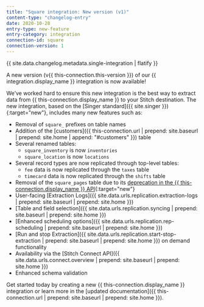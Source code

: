 ```yaml
---
title: "Square integration: New version (v1)"
content-type: "changelog-entry"
date: 2020-10-28
entry-type: new-feature
entry-category: integration
connection-id: square
connection-version: 1
---
```

{{ site.data.changelog.metadata.single-integration | flatify }}

A new version (v{{ this-connection.this-version }}) of our {{ integration.display_name }} integration is now available! 

We’ve worked hard to ensure this new integration is the best way to extract data from {{ this-connection.display_name }} to your Stitch destination. The new integration, based on the [Singer standard]({{ site.singer }}){:target="new"}, includes many new features such as:

- Removal of `square_` prefixes on table names
- Addition of the [customers]({{ this-connection.url | prepend: site.baseurl | prepend: site.home | append: "#customers" }}) table
- Several renamed tables:
	- `square_inventory` is now `inventories`
	- `square_location` is now `locations`
- Several record types are now replicated through top-level tables:
	- `fee` data is now replicated through the `taxes` table
	- `timecard` data is now replicated through the `shifts` table
- Removal of the `square_pages` table due to its [deprecation in the {{ this-connection.display_name }} API](https://developer.squareup.com/reference/square/catalog-api/v1-list-pages){:target="new"}
- User-facing [Extraction Logs]({{ site.data.urls.replication.extraction-logs | prepend: site.baseurl | prepend: site.home }})
- [Table and field selection]({{ site.data.urls.replication.syncing | prepend: site.baseurl | prepend: site.home }})
- [Enhanced scheduling options]({{ site.data.urls.replication.rep-scheduling | prepend: site.baseurl | prepend: site.home }})
- [Run and stop Extraction]({{ site.data.urls.replication.start-stop-extraction | prepend: site.baseurl | prepend: site.home }}) on demand functionality
- Availability via the [Stitch Connect API]({{ site.data.urls.connect.overview | prepend: site.baseurl | prepend: site.home }})
- Enhanced schema validation

Get started today by creating a new {{ this-connection.display_name }} integration or learn more in the [updated documentation]({{ this-connection.url | prepend: site.baseurl | prepend: site.home }}).